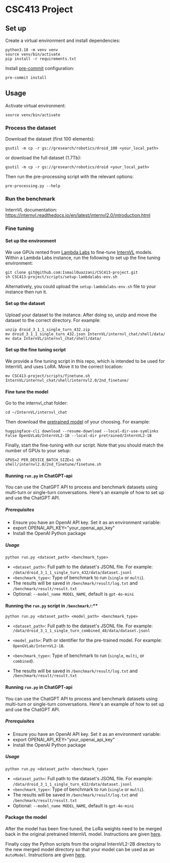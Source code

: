 # CSC413 Project

## Set up
Create a virtual environment and install dependencies:
```
python3.10 -m venv venv
source venv/bin/activate
pip install -r requirements.txt
```

Install [pre-commit](https://pre-commit.com/) configuration:
```
pre-commit install
```


## Usage

Activate virtual environment:
```
source venv/bin/activate
```

### Process the dataset
Download the dataset (first 100 elements):
```
gsutil -m cp -r gs://gresearch/robotics/droid_100 <your_local_path>
```
or download the full dataset (1.7Tb):
```
gsutil -m cp -r gs://gresearch/robotics/droid <your_local_path>
```

Then run the pre-processing script with the relevant options:
```
pre-processing.py --help
```

### Run the benchmark
InternVL documentation: https://internvl.readthedocs.io/en/latest/internvl2.0/introduction.html

### Fine tuning
#### Set up the environment
We use GPUs rented from [Lambda Labs](https://lambdalabs.com/) to fine-tune [InternVL](https://internvl.readthedocs.io/en/latest/internvl2.0/finetune.html) models. Within a Lambda Labs instance, run the following to set up the fine tuning environment:
```
git clone git@github.com:IsmailOuazzani/CSC413-project.git
sh CSC413-project/scripts/setup-lambdalabs-env.sh
```
Alternatively, you could upload the `setup-lambdalabs-env.sh` file to your instance then run it.

#### Set up the dataset
Upload your dataset to the instance. After doing so, unzip and move the dataset to the correct directory. For example:
```
unzip droid_3_1_1_single_turn_432.zip
mv droid_3_1_1_single_turn_432.json InternVL/internvl_chat/shell/data/
mv data InternVL/internvl_chat/shell/data/
```

#### Set up the fine tuning script
We provide a fine tuning script in this repo, which is intended to be used for InternVL and uses LoRA. Move it to the correct location:
```
mv CSC413-project/scripts/finetune.sh InternVL/internvl_chat/shell/internvl2.0/2nd_finetune/
```

#### Fine tune the model
Go to the internvl_chat folder:
```
cd ~/InternVL/internvl_chat
```
Then download the [pretrained model](https://internvl.readthedocs.io/en/latest/internvl2.0/finetune.html#model-preparation) of your choosing. For example:
```
huggingface-cli download --resume-download --local-dir-use-symlinks False OpenGVLab/InternVL2-1B --local-dir pretrained/InternVL2-1B
```

Finally, start the fine-tuning with our script. Note that you should match the number of GPUs to your setup:
```
GPUS=2 PER_DEVICE_BATCH_SIZE=1 sh shell/internvl2.0/2nd_finetune/finetune.sh
```

#### Running `run.py` in ChatGPT-api
You can use the ChatGPT API to process and benchmark datasets using multi-turn or single-turn conversations. Here's an example of how to set up and use the ChatGPT API.

##### Prerequisites
- Ensure you have an OpenAI API key. Set it as an environment variable:
- export OPENAI_API_KEY="your_openai_api_key"
- Install the OpenAI Python package

##### Usage

```
python run.py <dataset_path> <benchmark_type>
```

- `<dataset_path>`: Full path to the dataset's JSONL file. For example: `/data/droid_3_1_1_single_turn_432/data/dataset.jsonl`
- `<benchmark_type>`: Type of benchmark to run (`single` or `multi`).
- The results will be saved in `/benchmark/result/log.txt` and `/benchmark/result/result.txt`
- Optional: `--model_name MODEL_NAME`, default is `gpt-4o-mini`


#### Running the `run.py` script in `/benchmark/`:**

```
python run.py <dataset_path> <model_path> <benchmark_type>
```

- `<dataset_path>`: Full path to the dataset's JSONL file. For example: `/data/droid_3_1_1_single_turn_combined_48/data/dataset.jsonl`

- `<model_path>`: Path or identifier for the pre-trained model. For example: `OpenGVLab/InternVL2-1B`.
- `<benchmark_type>`: Type of benchmark to run (`single`, `multi`, or `combined`).
- The results will be saved in `/benchmark/result/log.txt` and `/benchmark/result/result.txt`



#### Running `run.py` in ChatGPT-api
You can use the ChatGPT API to process and benchmark datasets using multi-turn or single-turn conversations. Here's an example of how to set up and use the ChatGPT API.

##### Prerequisites
- Ensure you have an OpenAI API key. Set it as an environment variable:
- export OPENAI_API_KEY="your_openai_api_key"
- Install the OpenAI Python package

##### Usage

```
python run.py <dataset_path> <benchmark_type>
```

- `<dataset_path>`: Full path to the dataset's JSONL file. For example: `/data/droid_3_1_1_single_turn_432/data/dataset.jsonl`
- `<benchmark_type>`: Type of benchmark to run (`single` or `multi`).
- The results will be saved in `/benchmark/result/log.txt` and `/benchmark/result/result.txt`
- Optional: `--model_name MODEL_NAME`, default is `gpt-4o-mini`

#### Package the model
After the model has been fine-tuned, the LoRa weights need to be merged back in the original pretrained InternVL model. Instructions are given [here](https://internvl.readthedocs.io/en/latest/tutorials/coco_caption_finetune.html#merging-lora-weights).

Finally copy the Python scripts from the original InternVL2-2B directory to the new merged model directory so that your model can be used as an `AutoModel`. Instructions are given [here](https://internvl.readthedocs.io/en/latest/tutorials/coco_caption_finetune.html#wrapping-into-automodel).
